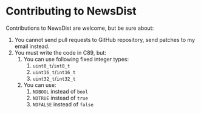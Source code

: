 # Contributing to NewsDist

Contributions to NewsDist are welcome, but be sure about:
 1. You cannot send pull requests to GitHub repository, send patches to my email instead.
 2. You must write the code in C89, but:
    1. You can use following fixed integer types:
       1. `uint8_t`/`int8_t`
       2. `uint16_t`/`int16_t`
       3. `uint32_t`/`int32_t`
    2. You can use:
       1. `NDBOOL` instead of `bool`
       1. `NDTRUE` instead of `true`
       1. `NDFALSE` instead of `false`
